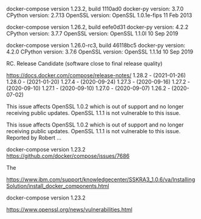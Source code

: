




docker-compose version 1.23.2, build 1110ad0
docker-py version: 3.7.0
CPython version: 2.7.13
OpenSSL version: OpenSSL 1.0.1e-fips 11 Feb 2013   




docker-compose version 1.26.2, build eefe0d31
docker-py version: 4.2.2
CPython version: 3.7.7
OpenSSL version: OpenSSL 1.1.0l  10 Sep 2019


docker-compose version 1.26.0-rc3, build 46118bc5
docker-py version: 4.2.0
CPython version: 3.7.6
OpenSSL version: OpenSSL 1.1.1d  10 Sep 2019

RC. Release Candidate (software close to final release quality)



https://docs.docker.com/compose/release-notes/
1.28.2 - (2021-01-26)
1.28.0 - (2021-01-20)
1.27.4 - (2020-09-24)
1.27.3 - (2020-09-16)
1.27.2 - (2020-09-10)
1.27.1 - (2020-09-10)
1.27.0 - (2020-09-07)
1.26.2 - (2020-07-02)



This issue affects OpenSSL 1.0.2 which is out of support and no longer receiving public updates. OpenSSL 1.1.1 is not vulnerable to this issue. 







This issue affects OpenSSL 1.0.2 which is out of support and no longer receiving public updates. OpenSSL 1.1.1 is not vulnerable to this issue. Reported by Robert ...




docker-compose version 1.23.2
https://github.com/docker/compose/issues/7686


The


https://www.ibm.com/support/knowledgecenter/SSKRA3_1.0.6/va/InstallingSolution/install_docker_components.html

docker-compose version 1.23.2


https://www.openssl.org/news/vulnerabilities.html




